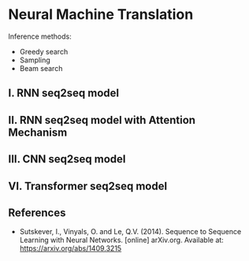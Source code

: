 # Neural Machine Translation

Inference methods:
- Greedy search
- Sampling
- Beam search

## I. RNN seq2seq model

## II. RNN seq2seq model with Attention Mechanism

## III. CNN seq2seq model

## VI. Transformer seq2seq model

## References
- Sutskever, I., Vinyals, O. and Le, Q.V. (2014). Sequence to Sequence Learning with Neural Networks. [online] arXiv.org. Available at: https://arxiv.org/abs/1409.3215

